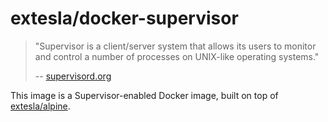 extesla/docker-supervisor
=========================

> "Supervisor is a client/server system that allows its users to monitor and control a number of processes on UNIX-like operating systems."
>
> -- [supervisord.org](http://supervisord.org/)

This image is a Supervisor-enabled Docker image, built on top of [extesla/alpine](https://hub.docker.com/extesla/alpine/).
